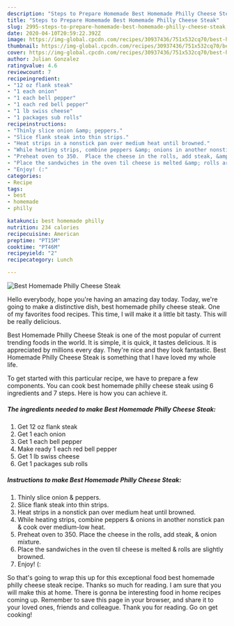 ```yaml
---
description: "Steps to Prepare Homemade Best Homemade Philly Cheese Steak"
title: "Steps to Prepare Homemade Best Homemade Philly Cheese Steak"
slug: 2995-steps-to-prepare-homemade-best-homemade-philly-cheese-steak
date: 2020-04-10T20:59:22.392Z
image: https://img-global.cpcdn.com/recipes/30937436/751x532cq70/best-homemade-philly-cheese-steak-recipe-main-photo.jpg
thumbnail: https://img-global.cpcdn.com/recipes/30937436/751x532cq70/best-homemade-philly-cheese-steak-recipe-main-photo.jpg
cover: https://img-global.cpcdn.com/recipes/30937436/751x532cq70/best-homemade-philly-cheese-steak-recipe-main-photo.jpg
author: Julian Gonzalez
ratingvalue: 4.6
reviewcount: 7
recipeingredient:
- "12 oz flank steak"
- "1 each onion"
- "1 each bell pepper"
- "1 each red bell pepper"
- "1 lb swiss cheese"
- "1 packages sub rolls"
recipeinstructions:
- "Thinly slice onion &amp; peppers."
- "Slice flank steak into thin strips."
- "Heat strips in a nonstick pan over medium heat until browned."
- "While heating strips, combine peppers &amp; onions in another nonstick pan &amp; cook over medium-low heat."
- "Preheat oven to 350.  Place the cheese in the rolls, add steak, &amp; onion mixture."
- "Place the sandwiches in the oven til cheese is melted &amp; rolls are slightly browned."
- "Enjoy! (:"
categories:
- Recipe
tags:
- best
- homemade
- philly

katakunci: best homemade philly 
nutrition: 234 calories
recipecuisine: American
preptime: "PT15M"
cooktime: "PT46M"
recipeyield: "2"
recipecategory: Lunch

---
```



![Best Homemade Philly Cheese Steak](https://img-global.cpcdn.com/recipes/30937436/751x532cq70/best-homemade-philly-cheese-steak-recipe-main-photo.jpg)

Hello everybody, hope you're having an amazing day today. Today, we're going to make a distinctive dish, best homemade philly cheese steak. One of my favorites food recipes. This time, I will make it a little bit tasty. This will be really delicious.

Best Homemade Philly Cheese Steak is one of the most popular of current trending foods in the world. It is simple, it is quick, it tastes delicious. It is appreciated by millions every day. They're nice and they look fantastic. Best Homemade Philly Cheese Steak is something that I have loved my whole life.




To get started with this particular recipe, we have to prepare a few components. You can cook best homemade philly cheese steak using 6 ingredients and 7 steps. Here is how you can achieve it.

<!--inarticleads1-->

##### The ingredients needed to make Best Homemade Philly Cheese Steak:

1. Get 12 oz flank steak
1. Get 1 each onion
1. Get 1 each bell pepper
1. Make ready 1 each red bell pepper
1. Get 1 lb swiss cheese
1. Get 1 packages sub rolls




<!--inarticleads2-->

##### Instructions to make Best Homemade Philly Cheese Steak:

1. Thinly slice onion &amp; peppers.
1. Slice flank steak into thin strips.
1. Heat strips in a nonstick pan over medium heat until browned.
1. While heating strips, combine peppers &amp; onions in another nonstick pan &amp; cook over medium-low heat.
1. Preheat oven to 350.  Place the cheese in the rolls, add steak, &amp; onion mixture.
1. Place the sandwiches in the oven til cheese is melted &amp; rolls are slightly browned.
1. Enjoy! (:




So that's going to wrap this up for this exceptional food best homemade philly cheese steak recipe. Thanks so much for reading. I am sure that you will make this at home. There is gonna be interesting food in home recipes coming up. Remember to save this page in your browser, and share it to your loved ones, friends and colleague. Thank you for reading. Go on get cooking!
